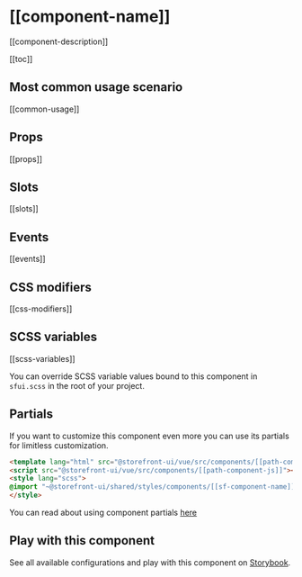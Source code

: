 # [[component-name]]

[[component-description]]


[[toc]]


## Most common usage scenario

[[common-usage]]


## Props

[[props]]


## Slots

[[slots]]


## Events

[[events]]


## CSS modifiers

[[css-modifiers]]


## SCSS variables

[[scss-variables]]

You can override SCSS variable values bound to this component in `sfui.scss` in the root of your project.


## Partials

If you want to customize this component even more you can use its partials for limitless customization.

```html
<template lang="html" src="@storefront-ui/vue/src/components/[[path-component-html]]"></template>
<script src="@storefront-ui/vue/src/components/[[path-component-js]]"></script>
<style lang="scss">
@import "~@storefront-ui/shared/styles/components/[[sf-component-name]].scss";
</style>
```

You can read about using component partials [here](docs.storefrontui.io/customization)


## Play with this component

See all available configurations and play with this component on <a href="https://storybook.storefrontui.io/?path=/story/[[storybook-link]]">Storybook</a>.
